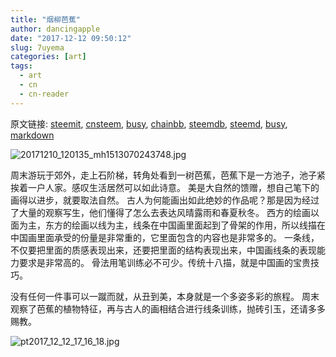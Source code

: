 ```yaml
---
title: "烟柳芭蕉"
author: dancingapple
date: "2017-12-12 09:50:12"
slug: 7uyema
categories: [art]
tags: 
  - art
  - cn
  - cn-reader
---
```


原文链接: [steemit](https://steemit.com), [cnsteem](https://cnsteem.com), [busy](https://busy.org), [chainbb](https://chainbb.com), [steemdb](https://steemdb.com), [steemd](https://steemd.com), [busy](https://busy.org), [markdown](https://raw.githubusercontent.com/pzhaonet/steem_dancingapple/master/content/post/7uyema.md)

![20171210_120135_mh1513070243748.jpg](https://steemitimages.com/DQmeVYiYTHn9Y67acDvnhSJiAZh1bvEg6xageNJpmqdWpPc/20171210_120135_mh1513070243748.jpg)

周末游玩于郊外，走上石阶梯，转角处看到一树芭蕉，芭蕉下是一方池子，池子紧挨着一户人家。感叹生活居然可以如此诗意。
美是大自然的馈赠，想自己笔下的画得以进步，就要取法自然。
古人为何能画出如此绝妙的作品呢？那是因为经过了大量的观察写生，他们懂得了怎么去表达风晴露雨和春夏秋冬。
西方的绘画以面为主，东方的绘画以线为主，线条在中国画里面起到了骨架的作用，所以线描在中国画里面承受的份量是非常重的，它里面包含的内容也是非常多的。
一条线，不仅要把里面的质感表现出来，还要把里面的结构表现出来，中国画线条的表现能力要求是非常高的。
骨法用笔训练必不可少。传统十八描，就是中国画的宝贵技巧。

没有任何一件事可以一蹴而就，从丑到美，本身就是一个多姿多彩的旅程。
周末观察了芭蕉的植物特征，再与古人的画相结合进行线条训练，抛砖引玉，还请多多赐教。

![pt2017_12_12_17_16_18.jpg](https://steemitimages.com/DQme5fAibuD8LvbMTASXvgvUKuN3KvXTUG96y5sVzdiDi6E/pt2017_12_12_17_16_18.jpg)
